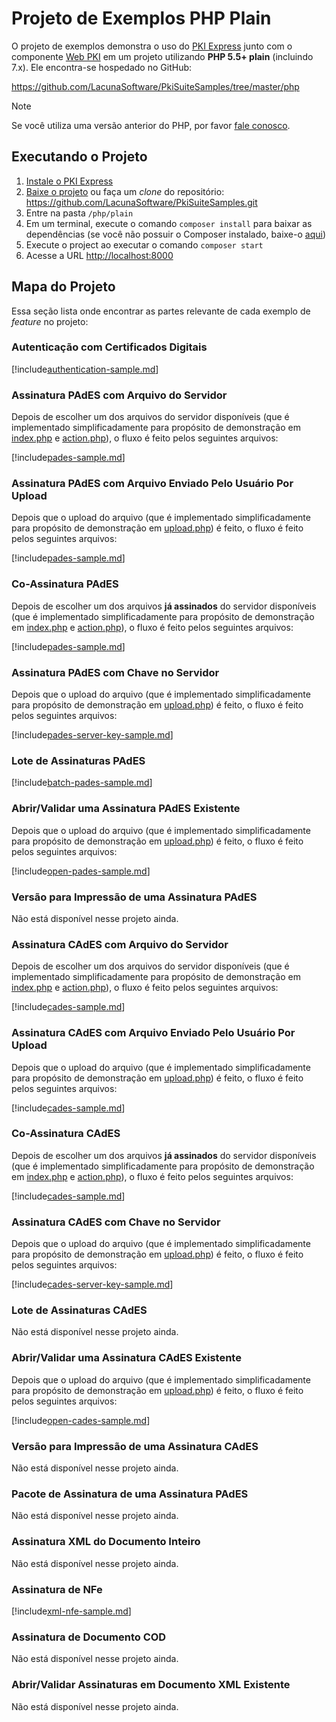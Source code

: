 # Projeto de Exemplos PHP Plain

O projeto de exemplos demonstra o uso do [PKI Express](../index.md) junto com o componente [Web PKI](../../web-pki/index.md) em um projeto utilizando **PHP 5.5+ plain** (incluindo 7.x). Ele encontra-se hospedado no GitHub:

<https://github.com/LacunaSoftware/PkiSuiteSamples/tree/master/php>

> [!NOTE]
> Se você utiliza uma versão anterior do PHP, por favor [fale conosco](https://www.lacunasoftware.com/pt/home/purchase).

## Executando o Projeto

1. [Instale o PKI Express](../setup/index.md)
1. [Baixe o projeto](https://github.com/LacunaSoftware/PkiSuiteSamples/archive/master.zip) ou faça um *clone* do repositório: <https://github.com/LacunaSoftware/PkiSuiteSamples.git>
1. Entre na pasta `/php/plain`
1. Em um terminal, execute o comando `composer install` para baixar as dependências (se você não possuir o Composer instalado, baixe-o [aqui](https://getcomposer.org/))
1. Execute o project ao executar o comando `composer start`
1. Acesse a URL <http://localhost:8000>

## Mapa do Projeto

Essa seção lista onde encontrar as partes relevante de cada exemplo de *feature* no projeto:

### Autenticação com Certificados Digitais

[!include[authentication-sample.md](../../../../includes/pki-express/php/authentication-sample.md)]

### Assinatura PAdES com Arquivo do Servidor

Depois de escolher um dos arquivos do servidor disponíveis (que é implementado simplificadamente para propósito de demonstração em [index.php](https://github.com/LacunaSoftware/PkiSuiteSamples/blob/master/php/plain/public/server-files/index.php) e [action.php](https://github.com/LacunaSoftware/PkiSuiteSamples/blob/master/php/plain/public/server-files/action.php)), o fluxo é feito pelos seguintes arquivos:

[!include[pades-sample.md](../../../../includes/pki-express/php/pades-sample.md)]

### Assinatura PAdES com Arquivo Enviado Pelo Usuário Por Upload

Depois que o upload do arquivo (que é implementado simplificadamente para propósito de demonstração em [upload.php](https://github.com/LacunaSoftware/PkiSuiteSamples/blob/master/php/plain/public/upload.php)) é feito, o fluxo é feito pelos seguintes arquivos:

[!include[pades-sample.md](../../../../includes/pki-express/php/pades-sample.md)]

### Co-Assinatura PAdES

Depois de escolher um dos arquivos **já assinados** do servidor disponíveis (que é implementado simplificadamente para propósito de demonstração em [index.php](https://github.com/LacunaSoftware/PkiSuiteSamples/blob/master/php/plain/public/server-files/index.php) e [action.php](https://github.com/LacunaSoftware/PkiSuiteSamples/blob/master/php/plain/public/server-files/action.php)), o fluxo é feito pelos seguintes arquivos:

[!include[pades-sample.md](../../../../includes/pki-express/php/pades-sample.md)]

### Assinatura PAdES com Chave no Servidor

Depois que o upload do arquivo (que é implementado simplificadamente para propósito de demonstração em [upload.php](https://github.com/LacunaSoftware/PkiSuiteSamples/blob/master/php/plain/public/upload.php)) é feito, o fluxo é feito pelos seguintes arquivos:

[!include[pades-server-key-sample.md](../../../../includes/pki-express/php/pades-server-key-sample.md)]

### Lote de Assinaturas PAdES

[!include[batch-pades-sample.md](../../../../includes/pki-express/php/batch-pades-sample.md)]

### Abrir/Validar uma Assinatura PAdES Existente

Depois que o upload do arquivo (que é implementado simplificadamente para propósito de demonstração em [upload.php](https://github.com/LacunaSoftware/PkiSuiteSamples/blob/master/php/plain/public/upload.php)) é feito, o fluxo é feito pelos seguintes arquivos:

[!include[open-pades-sample.md](../../../../includes/pki-express/php/open-pades-sample.md)]

### Versão para Impressão de uma Assinatura PAdES

Não está disponível nesse projeto ainda.

### Assinatura CAdES com Arquivo do Servidor

Depois de escolher um dos arquivos do servidor disponíveis (que é implementado simplificadamente para propósito de demonstração em [index.php](https://github.com/LacunaSoftware/PkiSuiteSamples/blob/master/php/plain/public/server-files/index.php) e [action.php](https://github.com/LacunaSoftware/PkiSuiteSamples/blob/master/php/plain/public/server-files/action.php)), o fluxo é feito pelos seguintes arquivos:

[!include[cades-sample.md](../../../../includes/pki-express/php/cades-sample.md)]

### Assinatura CAdES com Arquivo Enviado Pelo Usuário Por Upload

Depois que o upload do arquivo (que é implementado simplificadamente para propósito de demonstração em [upload.php](https://github.com/LacunaSoftware/PkiSuiteSamples/blob/master/php/plain/public/upload.php)) é feito, o fluxo é feito pelos seguintes arquivos:

[!include[cades-sample.md](../../../../includes/pki-express/php/cades-sample.md)]

### Co-Assinatura CAdES

Depois de escolher um dos arquivos **já assinados** do servidor disponíveis (que é implementado simplificadamente para propósito de demonstração em [index.php](https://github.com/LacunaSoftware/PkiSuiteSamples/blob/master/php/plain/public/server-files/index.php) e [action.php](https://github.com/LacunaSoftware/PkiSuiteSamples/blob/master/php/plain/public/server-files/action.php)), o fluxo é feito pelos seguintes arquivos:

[!include[cades-sample.md](../../../../includes/pki-express/php/cades-sample.md)]

### Assinatura CAdES com Chave no Servidor

Depois que o upload do arquivo (que é implementado simplificadamente para propósito de demonstração em [upload.php](https://github.com/LacunaSoftware/PkiSuiteSamples/blob/master/php/plain/public/upload.php)) é feito, o fluxo é feito pelos seguintes arquivos:

[!include[cades-server-key-sample.md](../../../../includes/pki-express/php/cades-server-key-sample.md)]

### Lote de Assinaturas CAdES

Não está disponível nesse projeto ainda.

### Abrir/Validar uma Assinatura CAdES Existente

Depois que o upload do arquivo (que é implementado simplificadamente para propósito de demonstração em [upload.php](https://github.com/LacunaSoftware/PkiSuiteSamples/blob/master/php/plain/public/upload.php)) é feito, o fluxo é feito pelos seguintes arquivos:

[!include[open-cades-sample.md](../../../../includes/pki-express/php/open-cades-sample.md)]

### Versão para Impressão de uma Assinatura CAdES

Não está disponível nesse projeto ainda.

### Pacote de Assinatura de uma Assinatura PAdES

Não está disponível nesse projeto ainda.

### Assinatura XML do Documento Inteiro

Não está disponível nesse projeto ainda.

### Assinatura de NFe

[!include[xml-nfe-sample.md](../../../../includes/pki-express/php/xml-nfe-sample.md)]

### Assinatura de Documento COD

Não está disponível nesse projeto ainda.

### Abrir/Validar Assinaturas em Documento XML Existente

Não está disponível nesse projeto ainda.
